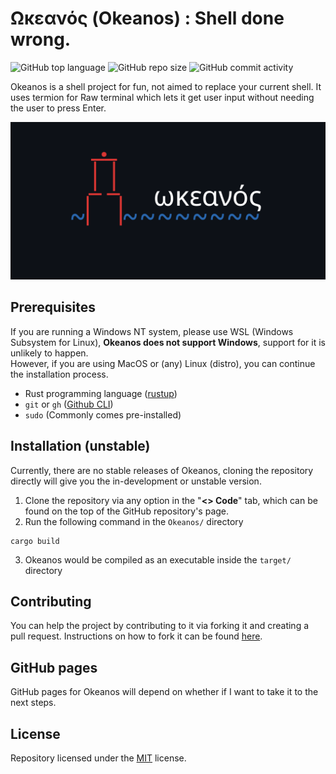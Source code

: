 # Ωκεανός (Okeanos) : Shell done wrong.

![GitHub top language](https://img.shields.io/github/languages/top/NotAlternate/Okeanos?color=2A68B0&style=flat-square)
![GitHub repo size](https://img.shields.io/github/repo-size/NotAlternate/Okeanos?color=2A68B0&style=flat-square)
![GitHub commit activity](https://img.shields.io/github/commit-activity/m/NotAlternate/Okeanos?color=2A68B0&style=flat-square)

Okeanos is a shell project for fun, not aimed to replace your current shell.
It uses termion for Raw terminal which lets it get user input without needing the user to press Enter.

<p align="center"><img alt="Okeanos banner" src="./banner.png"></p>

## Prerequisites

If you are running a Windows NT system, please use WSL (Windows Subsystem for Linux), **Okeanos does not support Windows**, support for it is unlikely to happen.<br>
However, if you are using MacOS or (any) Linux (distro), you can continue the installation process.

- Rust programming language ([rustup](https://rustup.rs))
- `git` or `gh` ([Github CLI](https://cli.github.com/))
- `sudo` (Commonly comes pre-installed)

## Installation (unstable)

Currently, there are no stable releases of Okeanos, cloning the repository directly will give you the in-development or unstable version.

1. Clone the repository via any option in the "**<> Code**" tab, which can be found on the top of the GitHub repository's page.
2. Run the following command in the `Okeanos/` directory
```
cargo build
```
3. Okeanos would be compiled as an executable inside the `target/` directory

## Contributing

You can help the project by contributing to it via forking it and creating a pull request. Instructions on how to fork it can be found [here](https://docs.github.com/en/get-started/quickstart/contributing-to-projects).

## GitHub pages

GitHub pages for Okeanos will depend on whether if I want to take it to the next steps.

## License

Repository licensed under the [MIT](LICENSE) license.